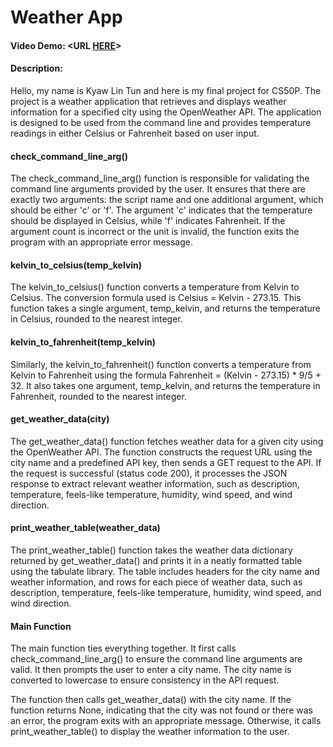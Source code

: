 # Weather App
#### Video Demo:  <URL [HERE](https://youtu.be/0fMAzEMUFqg)>
#### Description:
Hello, my name is Kyaw Lin Tun and here is my final project for CS50P. The project is a weather application that retrieves and displays weather information for a specified city using the OpenWeather API. The application is designed to be used from the command line and provides temperature readings in either Celsius or Fahrenheit based on user input.

#### check_command_line_arg()
The check_command_line_arg() function is responsible for validating the command line arguments provided by the user. It ensures that there are exactly two arguments: the script name and one additional argument, which should be either 'c' or 'f'. The argument 'c' indicates that the temperature should be displayed in Celsius, while 'f' indicates Fahrenheit. If the argument count is incorrect or the unit is invalid, the function exits the program with an appropriate error message.

#### kelvin_to_celsius(temp_kelvin)
The kelvin_to_celsius() function converts a temperature from Kelvin to Celsius. The conversion formula used is Celsius = Kelvin - 273.15. This function takes a single argument, temp_kelvin, and returns the temperature in Celsius, rounded to the nearest integer.

#### kelvin_to_fahrenheit(temp_kelvin)
Similarly, the kelvin_to_fahrenheit() function converts a temperature from Kelvin to Fahrenheit using the formula Fahrenheit = (Kelvin - 273.15) * 9/5 + 32. It also takes one argument, temp_kelvin, and returns the temperature in Fahrenheit, rounded to the nearest integer.

#### get_weather_data(city)
The get_weather_data() function fetches weather data for a given city using the OpenWeather API. The function constructs the request URL using the city name and a predefined API key, then sends a GET request to the API. If the request is successful (status code 200), it processes the JSON response to extract relevant weather information, such as description, temperature, feels-like temperature, humidity, wind speed, and wind direction.

#### print_weather_table(weather_data)
The print_weather_table() function takes the weather data dictionary returned by get_weather_data() and prints it in a neatly formatted table using the tabulate library. The table includes headers for the city name and weather information, and rows for each piece of weather data, such as description, temperature, feels-like temperature, humidity, wind speed, and wind direction.

#### Main Function
The main function ties everything together. It first calls check_command_line_arg() to ensure the command line arguments are valid. It then prompts the user to enter a city name. The city name is converted to lowercase to ensure consistency in the API request.

The function then calls get_weather_data() with the city name. If the function returns None, indicating that the city was not found or there was an error, the program exits with an appropriate message. Otherwise, it calls print_weather_table() to display the weather information to the user.


